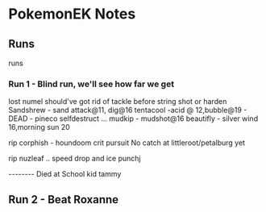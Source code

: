 # PokemonEK Notes

## Runs
runs
### Run 1 - Blind run, we'll see how far we get
lost numel
should've got rid of tackle before string shot or harden
Sandshrew - sand attack@11, dig@16
tentacool -acid @ 12,bubble@19 - DEAD - pineco selfdestruct ...
mudkip - mudshot@16
beautifly - silver wind 16,morning sun 20

rip corphish - houndoom crit pursuit
No catch at littleroot/petalburg yet

rip nuzleaf .. speed drop and ice punchj

-------- Died at School kid tammy

## Run 2 - Beat Roxanne 